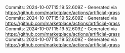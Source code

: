 Commits: 2024-10-07T15:19:52.609Z - Generated via https://github.com/marketplace/actions/artificial-grass
<br>
Commits: 2024-10-07T15:19:52.609Z - Generated via https://github.com/marketplace/actions/artificial-grass
<br>
Commits: 2024-10-07T15:19:52.609Z - Generated via https://github.com/marketplace/actions/artificial-grass
<br>
Commits: 2024-10-07T15:19:52.609Z - Generated via https://github.com/marketplace/actions/artificial-grass
<br>
